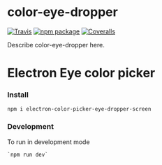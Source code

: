# color-eye-dropper

[![Travis][build-badge]][build]
[![npm package][npm-badge]][npm]
[![Coveralls][coveralls-badge]][coveralls]

Describe color-eye-dropper here.

# Electron Eye color picker

### Install
  `npm i electron-color-picker-eye-dropper-screen`

### Development

  To run in development mode
    
    `npm run dev`


[build-badge]: https://img.shields.io/travis/user/repo/master.png?style=flat-square
[build]: https://travis-ci.org/user/repo

[npm-badge]: https://img.shields.io/npm/v/npm-package.png?style=flat-square
[npm]: https://www.npmjs.org/package/npm-package

[coveralls-badge]: https://img.shields.io/coveralls/user/repo/master.png?style=flat-square
[coveralls]: https://coveralls.io/github/user/repo
